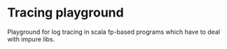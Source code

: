 # Tracing playground
Playground for log tracing in scala fp-based programs which have to deal with impure libs.